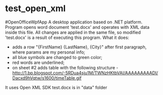 # test_open_xml
#OpenOfficeWpfApp
A desktop application based on .NET platform.
Program opens word document 'test.docx' and operates with XML data inside this file. 
All changes are applied in the same file, so modified 'test.docx' is a result of executing this program.
What it does:
 - adds a row "{FirstName} {LastName}, {City}" after first paragraph, where params are my personal info;
 - all blue symbols are changed to green color;
 - red words are underlined;
 - on sheet #2 adds table with the following structure - http://1.bp.blogspot.com/-5RDua4sju1M/TWNzHKtbVAI/AAAAAAAAADI/Dacxd9hVqtw/s1600/timeTable.gif

It uses Open XML SDK 
test.docx is in "data" folder
